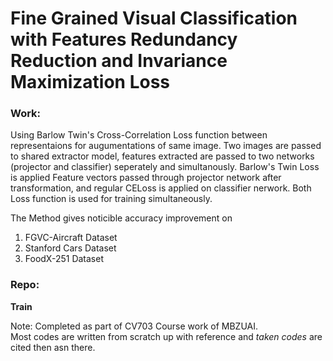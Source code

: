# Fine Grained Visual Classification with Features Redundancy Reduction and Invariance Maximization Loss

### Work:

Using Barlow Twin's Cross-Correlation Loss function between representaions for 
augumentations of same image. Two images are passed to shared extractor model,
features extracted are passed to two networks (projector and classifier) 
seperately and simultanously. Barlow's Twin Loss is applied Feature vectors 
passed through projector network after transformation, and regular CELoss 
is applied on classifier nerwork. Both Loss function is used for training 
simultaneously.

The Method gives noticible accuracy improvement on 
1. FGVC-Aircraft Dataset
2. Stanford Cars Dataset
3. FoodX-251 Dataset


### Repo:

**Train**





Note: Completed as part of CV703 Course work of MBZUAI.  
Most codes are written from scratch up with reference and *taken codes* are cited then asn there.